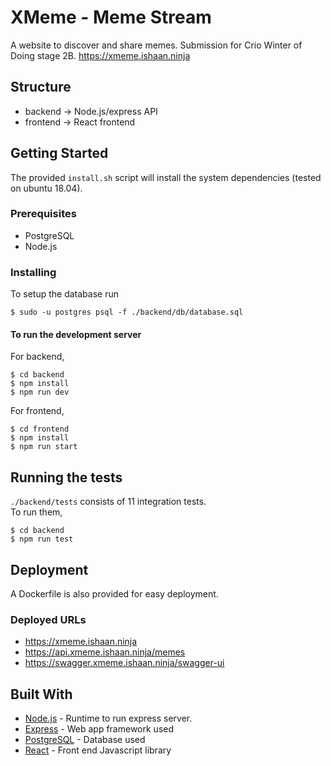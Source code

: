 # XMeme - Meme Stream

A website to discover and share memes. Submission for Crio Winter of Doing stage 2B.
https://xmeme.ishaan.ninja

## Structure

- backend -> Node.js/express API
- frontend -> React frontend

## Getting Started

The provided ```install.sh``` script will install the system dependencies (tested on ubuntu 18.04). 

### Prerequisites

- PostgreSQL
- Node.js


### Installing

To setup the database run 
```
$ sudo -u postgres psql -f ./backend/db/database.sql
```
#### To run the development server

For backend,
```
$ cd backend
$ npm install
$ npm run dev
```
For frontend,
```
$ cd frontend
$ npm install
$ npm run start
```

## Running the tests

```./backend/tests``` consists of 11 integration tests.  
To run them,
```
$ cd backend
$ npm run test
```

## Deployment
A Dockerfile is also provided for easy deployment.

### Deployed URLs
- https://xmeme.ishaan.ninja
- https://api.xmeme.ishaan.ninja/memes
- https://swagger.xmeme.ishaan.ninja/swagger-ui

## Built With

* [Node.js](https://nodejs.org/en/) - Runtime to run express server.
* [Express](https://expressjs.com/) - Web app framework used
* [PostgreSQL](https://www.postgresql.org/) - Database used
* [React](https://reactjs.org/) - Front end Javascript library